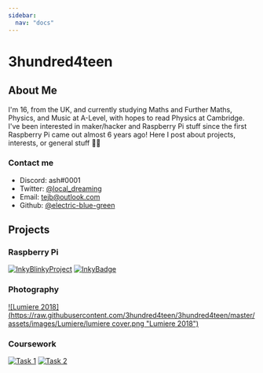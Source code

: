 ```yaml
---
sidebar:
  nav: "docs"
---
```


# 3hundred4teen
## About Me
I'm 16, from the UK, and currently studying Maths and Further Maths, Physics, and Music at A-Level, with hopes to read Physics at Cambridge. I've been interested in maker/hacker and Raspberry Pi stuff since the first Raspberry Pi came out almost 6 years ago! Here I post about projects, interests, or general stuff 🏳️‍🌈

### Contact me

- Discord: ash#0001
- Twitter: [@local_dreaming](https://twitter.com/local_dreaming)
- Email: tejb@outlook.com
- Github: [@electric-blue-green](http://github.com/electric-blue-green)

## Projects
### Raspberry Pi
[![InkyBlinkyProject](https://raw.githubusercontent.com/3hundred4teen/3hundred4teen/master/assets/images/Screen%20Shot%202018-01-12%20at%2022.10.10.png "InkyBlinky")](http://3h4.uk/inkyblinky)
[![InkyBadge](https://raw.githubusercontent.com/3hundred4teen/3hundred4teen/master/assets/images/inky-holder/inky-badge.png "InkyBadge")](http://3h4.uk/inky-badge)
### Photography
[![Lumiere 2018](https://raw.githubusercontent.com/3hundred4teen/3hundred4teen/master/assets/images/Lumiere/lumiere cover.png "Lumiere 2018")](http://3h4.uk/lumiere)
### Coursework
[![Task 1](https://raw.githubusercontent.com/3hundred4teen/3hundred4teen/master/assets/images/coursework/task1.png "Task 1")](https://github.com/electric-blue-green/GSCE-Coursework-Python-GTIN)
[![Task 2](https://raw.githubusercontent.com/3hundred4teen/3hundred4teen/master/assets/images/coursework/task2.png "Task 1")](https://github.com/electric-blue-green/GSCE-Coursework-Weblang-TrafficLights)
